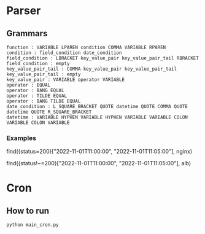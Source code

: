 # Parser

## Grammars

```
function : VARIABLE LPAREN condition COMMA VARIABLE RPAREN
condition : field_condition date_condition
field_condition : LBRACKET key_value_pair key_value_pair_tail RBRACKET
field_condition : empty
key_value_pair_tail : COMMA key_value_pair key_value_pair_tail
key_value_pair_tail : empty
key_value_pair : VARIABLE operator VARIABLE
operator : EQUAL
operator : BANG EQUAL
operator : TILDE EQUAL
operator : BANG TILDE EQUAL
date_condition : L_SQUARE_BRACKET QUOTE datetime QUOTE COMMA QUOTE datetime QUOTE R_SQUARE_BRACKET 
datetime : VARIABLE HYPHEN VARIABLE HYPHEN VARIABLE VARIABLE COLON VARIABLE COLON VARIABLE
```

### Examples

find({status=200}["2022-11-01T11:00:00", "2022-11-01T11:05:00"], nginx)

find({status!~=200}["2022-11-01T11:00:00", "2022-11-01T11:05:00"], alb)



# Cron

## How to run

```bash
python main_cron.py
```